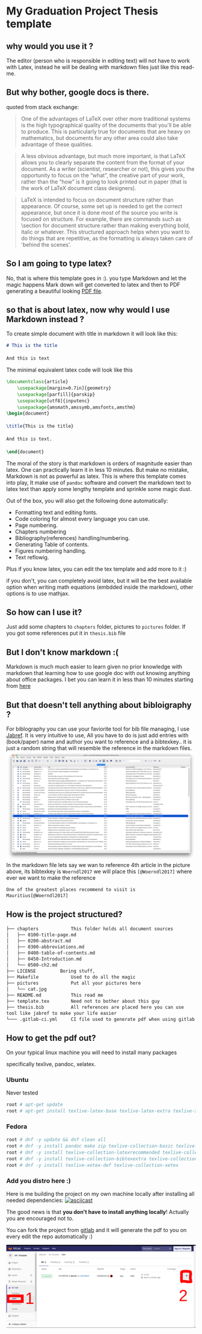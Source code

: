 # My Graduation Project Thesis template

## why would you use it ?

The editor (person who is responsible in editing text) will not have to work
with Latex, instead he will be dealing with markdown files just like this
read-me.

## But why bother, google docs is there.

quoted from stack exchange:
> One of the advantages of LaTeX over other more traditional systems is the high
> typographical quality of the documents that you'll be able to produce. This is
> particularly true for documents that are heavy on mathematics, but documents
> for any other area could also take advantage of these qualities.

> A less obvious advantage, but much more important, is that LaTeX allows you to
> clearly separate the content from the format of your document. As a writer
> (scientist, researcher or not), this gives you the opportunity to focus on the
> “what”, the creative part of your work, rather than the “how” is it going to look
> printed out in paper (that is the work of LaTeX document class designers).

> LaTeX is intended to focus on document structure rather than appearance. Of course,
> some set up is needed to get the correct appearance, but once it is done most of the
> source you write is focused on structure. For example, there are commands such as
> \section for document structure rather than making everything bold, italic or
> whatever. This structured approach helps when you want to do things that are repetitive,
> as the formatting is always taken care of 'behind the scenes'.

## So I am going to type latex?

No, that is where this template goes in :). you type Markdown and let the magic happens
Mark down will get converted to latex and then to PDF generating a beautiful looking
[PDF file](template.pdf).

## so that is about latex, now why would I use Markdown instead ?

To create simple document with title in markdown it will look like this:

```md
# This is the title

And this is text
```

The minimal equivalent latex code will look like this

```tex
\documentclass{article}
    \usepackage[margin=0.7in]{geometry}
    \usepackage[parfill]{parskip}
    \usepackage[utf8]{inputenc}
    \usepackage{amsmath,amssymb,amsfonts,amsthm}
\begin{document}

\title{This is the title}

And this is text.

\end{document}
```
The moral of the story is that markdown is orders of magnitude easier than latex. 
One can practically learn it in less 10 minutes. But make no mistake, Markdown
is not as powerful as latex. This is where this template comes into play, It
make use of `pandoc` software and convert the markdown text to latex text than
apply some lengthy template and sprinkle some magic dust.

Out of the box, you will also get the following done automatically:
- Formatting text and editing fonts.
- Code coloring for almost every language you can use.
- Page numbering.
- Chapters numbering
- Bibliography(references) handling/numbering.
- Generating Table of contents.
- Figures numbering handling.
- Text reflowig.

Plus if you know latex, you can edit the tex template and add more to it :)

if you don't, you can completely avoid latex, but it will be the best available option
when writing math equations (embdded inside the markdown), other options is to
use mathjax.

## So how can I use it?

Just add some chapters to `chapters` folder, pictures to `pictures` folder.
If you got some references put it in `thesis.bib` file


## But I don't know markdown :(

Markdown is much much easier to learn given no prior knowledge with markdown
that learning how to use google doc with out knowing anything about office
packages.
I bet you can learn it in less than 10 minutes starting from
[here](https://guides.github.com/features/mastering-markdown/)

## But that doesn't tell anything about bibloigraphy ?

For biblography you can use your faviorite tool for bib file managing, I use
[Jabref](http://www.jabref.org/). It is very intuitive to use, All you have to
do is just add entries with (book/paper) name and author you want to reference
and a bibtexkey.. it is just a random string that will resemble the reference
in the markdown files.
![jabref](JabRef.png)
In the markdown file lets say we wan to reference 4th article in the picture
above, its bibtexkey is `Woerndl2017`
we will place this  `[@Woerndl2017]` where ever we want to make the reference

```
One of the greatest places recommend to visit is Mauritius[@Woerndl2017]
```

## How is the project structured?

```
├── chapters			This folder holds all document sources
│   ├── 0100-title-page.md
│   ├── 0200-abstract.md
│   ├── 0300-abbreviations.md
│   ├── 0400-table-of-contents.md
│   ├── 0450-Introduction.md
│   └── 0500-ch2.md
├── LICENSE			Boring stuff,
├── Makefile			Used to do all the magic
├── pictures			Put all your pictures here
│   └── cat.jpg
├── README.md			This read me
├── template.tex		Need not to bother about this guy
├── thesis.bib			All references are placed here you can use tool like jabref to make your life easier
└─── .gitlab-ci.yml		CI file used to generate pdf when using gitlab
```

## How to get the pdf out?

On your typical linux machine you will need to install many packages

specifically texlive, pandoc, xelatex.

### Ubuntu

Never tested
```bash
root # apt-get update
root # apt-get install texlive-latex-base texlive-latex-extra texlive-xetex pandoc make zip
```

### Fedora

```bash
root # dnf -y update && dnf clean all
root # dnf -y install pandoc make zip texlive-collection-basic texlive-xetex
root # dnf -y install texlive-collection-latexrecommended texlive-collection-latex
root # dnf -y install texlive-collection-bibtexextra texlive-collection-latexextra
root # dnf -y install texlive-xetex-def texlive-collection-xetex
```
### Add you distro here :)

Here is me building the project on my own machine locally after installing all needed dependencies:
[![asciicast](https://asciinema.org/a/enKBDkTHHnM3QEPK3DbrWgTBu.png)](https://asciinema.org/a/enKBDkTHHnM3QEPK3DbrWgTBu)


The good news is that **you don't have to install anything locally**! Actually
you are encouraged not to.

You can fork the project from [gitlab](https://gitlab.com/oddcoder/GP_Template)
and it will generate the pdf to you on every edit the repo automatically :)

![downloading pdf from gitlab](gitlab.png)



